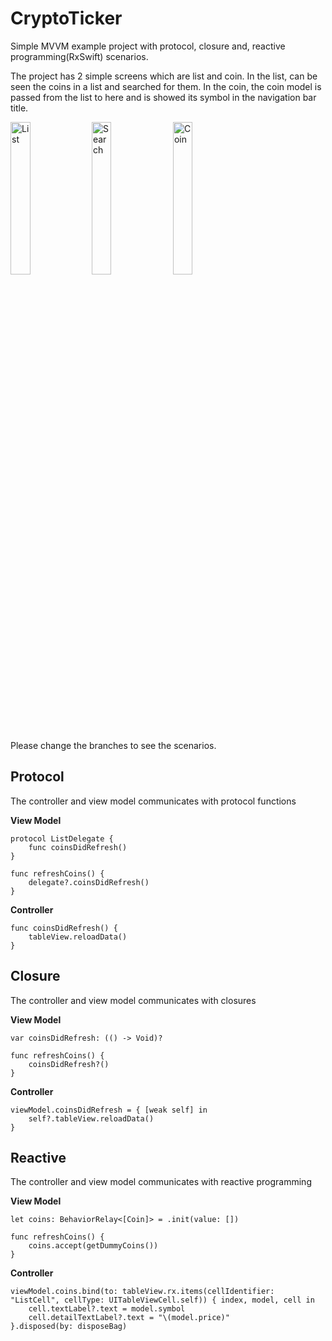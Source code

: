 # CryptoTicker
Simple MVVM example project with protocol, closure and, reactive programming(RxSwift) scenarios.

The project has 2 simple screens which are list and coin. In the list, can be seen the coins in a list and searched for them. 
In the coin, the coin model is passed from the list to here and is showed its symbol in the navigation bar title.

<a href="https://ibb.co/djmFqJ0"><img src="https://i.ibb.co/QpDLRjF/1.png" alt="List" width="25%" height="25%"></a>
<a href="https://ibb.co/25qFXkc"><img src="https://i.ibb.co/SJN6q3V/2.png" alt="Search" width="25%" height="25%"></a>
<a href="https://ibb.co/16XGMS7"><img src="https://i.ibb.co/rsp23WF/3.png" alt="Coin" width="25%" height="25%"></a>

Please change the branches to see the scenarios.

## Protocol
The controller and view model communicates with protocol functions

**View Model**
```
protocol ListDelegate {
    func coinsDidRefresh()
}

func refreshCoins() {
    delegate?.coinsDidRefresh()
}
```
**Controller**
```
func coinsDidRefresh() {
    tableView.reloadData()
}
```

## Closure
The controller and view model communicates with closures

**View Model**
```
var coinsDidRefresh: (() -> Void)?

func refreshCoins() {
    coinsDidRefresh?()
}
```
**Controller**
```
viewModel.coinsDidRefresh = { [weak self] in
    self?.tableView.reloadData()
}
```

## Reactive
The controller and view model communicates with reactive programming

**View Model**
```
let coins: BehaviorRelay<[Coin]> = .init(value: [])

func refreshCoins() {
    coins.accept(getDummyCoins())
}
```
**Controller**
```
viewModel.coins.bind(to: tableView.rx.items(cellIdentifier: "ListCell", cellType: UITableViewCell.self)) { index, model, cell in
    cell.textLabel?.text = model.symbol
    cell.detailTextLabel?.text = "\(model.price)"
}.disposed(by: disposeBag)
```
